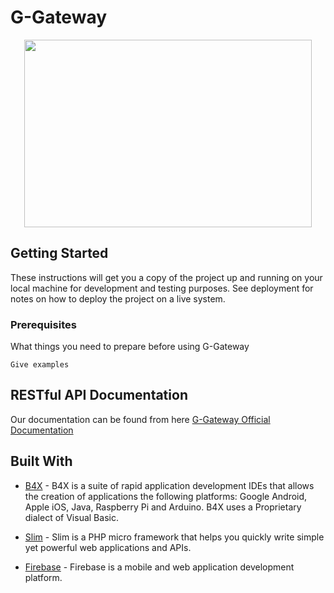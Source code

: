 # G-Gateway

<p align="center">
  <img width="460" height="300" src="http://gateway.danidpx.com/images/favicon.png">
</p>

## Getting Started

These instructions will get you a copy of the project up and running on your local machine for development and testing purposes. See deployment for notes on how to deploy the project on a live system.

### Prerequisites

What things you need to prepare before using G-Gateway

```
Give examples
```
## RESTful API Documentation

Our documentation can be found from here
[G-Gateway Official Documentation](https://ggateway.docs.apiary.io/)

## Built With

* [B4X](http://www.b4x.com/) - B4X is a suite of rapid application development IDEs that allows the creation of applications the following platforms: Google Android, Apple iOS, Java, Raspberry Pi and Arduino. B4X uses a Proprietary dialect of Visual Basic.

* [Slim](https://www.slimframework.com/) - Slim is a PHP micro framework that helps you quickly write simple yet powerful web applications and APIs.

* [Firebase](https://firebase.google.com/) - Firebase is a mobile and web application development platform.

